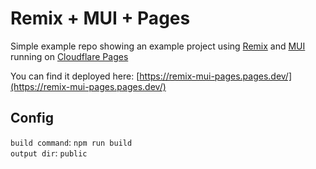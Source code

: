 # Remix + MUI + Pages

Simple example repo showing an example project using [Remix](https://remix.run/) and 
[MUI](https://mui.com/) running on [Cloudflare Pages](https://pages.dev)

You can find it deployed here: 
[https://remix-mui-pages.pages.dev/](https://remix-mui-pages.pages.dev/)

## Config
`build command`: `npm run build` \
`output dir`: `public`


